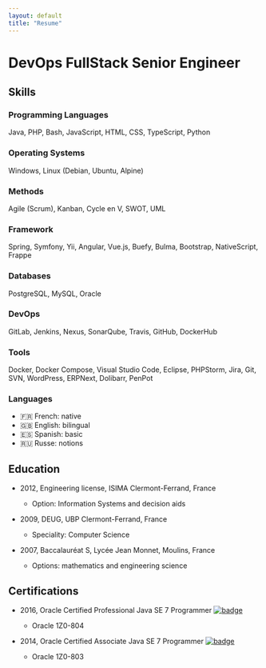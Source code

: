 ```yaml
---
layout: default
title: "Resume"
---
```


# DevOps FullStack Senior Engineer

## Skills

### Programming Languages
Java, PHP, Bash, JavaScript, HTML, CSS, TypeScript, Python

### Operating Systems
Windows, Linux (Debian, Ubuntu, Alpine)

### Methods
Agile (Scrum), Kanban, Cycle en V, SWOT, UML

### Framework
Spring, Symfony, Yii, Angular, Vue.js, Buefy, Bulma, Bootstrap, NativeScript, Frappe

### Databases
PostgreSQL, MySQL, Oracle

### DevOps
GitLab, Jenkins, Nexus, SonarQube, Travis, GitHub, DockerHub

### Tools
Docker, Docker Compose, Visual Studio Code, Eclipse, PHPStorm, Jira, Git, SVN, WordPress, ERPNext, Dolibarr, PenPot

### Languages

-   :fr: French: native
-   :gb: English: bilingual
-   :es: Spanish: basic
-   :ru: Russe: notions

## Education

-   2012, Engineering license, ISIMA Clermont-Ferrand, France
    -   Option: Information Systems and decision aids

-   2009, DEUG, UBP Clermont-Ferrand, France
    -   Speciality: Computer Science

-   2007, Baccalauréat S, Lycée Jean Monnet, Moulins, France
    -   Options: mathematics and engineering science

## Certifications

-   2016, Oracle Certified Professional Java SE 7 Programmer [![badge](https://images.youracclaim.com/size/60x60/images/3661e48f-ee1c-47fc-a474-b84fca370a19/Oracle-Certification-badge_OC-Professional600X600.png)](https://www.youracclaim.com/badges/931dd209-e377-447e-9c57-9758e8e4f440)
    - Oracle 1Z0-804 

-   2014, Oracle Certified Associate Java SE 7 Programmer [![badge](https://images.youracclaim.com/size/60x60/images/9956323d-90eb-4a7a-9fc6-4750ce433d3a/Oracle-Certification-badge_OC-Associate600X600.png)](https://www.youracclaim.com/badges/13a01983-9169-4583-a827-deeec2e681d2)
    -   Oracle 1Z0-803

